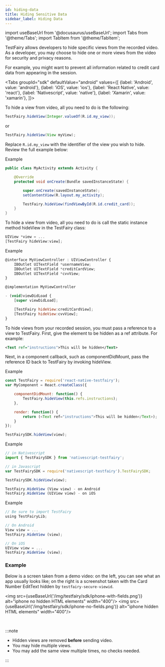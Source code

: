 ```yaml
---
id: hiding-data
title: Hiding Sensitive Data
sidebar_label: Hiding Data
---
```


import useBaseUrl from '@docusaurus/useBaseUrl';
import Tabs from '@theme/Tabs';
import TabItem from '@theme/TabItem';

TestFairy allows developers to hide specific views from the recorded video. As a developer, you may choose to hide one or more views from the video for security and privacy reasons.

For example, you might want to prevent all information related to credit card data from appearing in the session.

<Tabs
groupId="sdk"
defaultValue="android"
values={[
{label: 'Android', value: 'android'},
{label: 'iOS', value: 'ios'},
{label: 'React Native', value: 'react'},
{label: 'Nativescript', value: 'native'},
{label: 'Xamarin', value: 'xamarin'},
]}>

<TabItem value="android">

To hide a view from video, all you need to do is the following:

```java
TestFairy.hideView(Integer.valueOf(R.id.my_view));
```

or

```java
TestFairy.hideView(View myView);
```

Replace `R.id.my_view` with the identifier of the view you wish to hide. Review the full example below:

Example

```java
public class MyActivity extends Activity {

    @Override
    protected void onCreate(Bundle savedInstanceState) {

        super.onCreate(savedInstanceState);
        setContentView(R.layout.my_activity);

        TestFairy.hideView(findViewById(R.id.credit_card));
    }
}
```

</TabItem>

<TabItem value="ios">

To hide a view from video, all you need to do is call the static instance method hideView in the TestFairy class:

```js
UIView *view = ...
[TestFairy hideView:view];
```

Example

```js
@interface MyViewController : UIViewController {
    IBOutlet UITextField *usernameView;
    IBOutlet UITextField *creditCardView;
    IBOutlet UITextField *cvvView;
}

@implementation MyViewController

- (void)viewDidLoad {
    [super viewDidLoad];

    [TestFairy hideView:creditCardView];
    [TestFairy hideView:cvvView];
}
```

</TabItem>

<TabItem value="react">

To hide views from your recorded session, you must pass a reference to a view to TestFairy. First, give the element to be hidden as a ref attribute. For example:

```xml
<Text ref="instructions">This will be hidden</Text>
```

Next, in a component callback, such as componentDidMount, pass the reference ID back to TestFairy by invoking hideView.

Example

```js
const TestFairy = require('react-native-testfairy');
var MyComponent = React.createClass({

    componentDidMount: function() {
        TestFairy.hideView(this.refs.instructions);
    },

    render: function() {
        return (<Text ref="instructions">This will be hidden</Text>);
    }
});
```

</TabItem>

<TabItem value="native">

```js
TestFairySDK.hideView(view);
```

Example

```js
// in Nativescript
import { TestFairySDK } from 'nativescript-testfairy';

// in Javascript
var TestFairySDK = require('nativescript-testfairy').TestFairySDK;

TestFairySDK.hideView(view);
```

</TabItem>

<TabItem value="xamarin">

```js
TestFairy.HideView (View view) - on Android
TestFairy.HideView (UIView view) - on iOS
```

Example

```js
// Be sure to import TestFairy
using TestFairyLib;

// On Android
View view = ...
TestFairy.HideView (view);

// On iOS
UIView view = ...
TestFairy.HideView (view);
```

</TabItem>

</Tabs>

### Example

Below is a screen taken from a demo video: on the left, you can see what an app usually looks like; on the right is a screenshot taken with the Card Number EditText hidden by `testfairy-secure-viewid`.

<img src={useBaseUrl('/img/testfairy/sdk/iphone-with-fields.png')} alt="iphone no hidden HTML elements" width="400"/>
<img src={useBaseUrl('/img/testfairy/sdk/iphone-no-fields.png')} alt="iphone hidden HTML elements" width="400"/>

<br clear="both"/>

:::note

- Hidden views are removed **before** sending video.
- You may hide multiple views.
- You may add the same view multiple times, no checks needed.

:::

